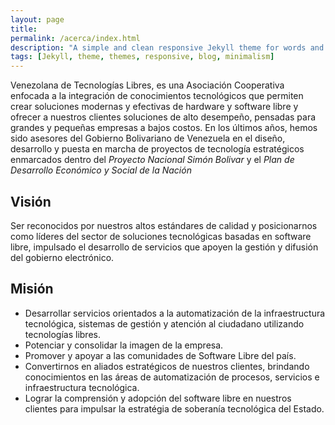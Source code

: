 ```yaml
---
layout: page 
title: 
permalink: /acerca/index.html
description: "A simple and clean responsive Jekyll theme for words and photos."
tags: [Jekyll, theme, themes, responsive, blog, minimalism]
---
```


Venezolana de Tecnologías Libres, es una Asociación Cooperativa enfocada a la integración de conocimientos tecnológicos que permiten crear soluciones modernas y efectivas de hardware y software libre y ofrecer a nuestros clientes soluciones de alto desempeño, pensadas para grandes y pequeñas empresas a bajos costos. En los últimos años, hemos sido asesores del Gobierno Bolivariano de Venezuela en el diseño, desarrollo y puesta en marcha de proyectos de tecnología estratégicos enmarcados dentro del *Proyecto Nacional Simón Bolivar* y el *Plan de Desarrollo Económico y Social de la Nación*

## Visión

Ser reconocidos por nuestros altos estándares de calidad y posicionarnos como líderes del sector de soluciones tecnológicas basadas en software libre, impulsado el desarrollo de servicios que apoyen la gestión y difusión del gobierno electrónico.

## Misión

* Desarrollar servicios orientados a la automatización de la infraestructura tecnológica, sistemas de gestión y atención al ciudadano utilizando tecnologías libres.
* Potenciar y consolidar la imagen de la empresa.
* Promover y apoyar a las comunidades de Software Libre del país.
* Convertirnos en aliados estratégicos de nuestros clientes, brindando conocimientos en las áreas de automatización de procesos, servicios e infraestructura tecnológica.
* Lograr la comprensión y adopción del software libre en nuestros clientes para impulsar la estratégia de soberanía tecnológica del Estado.


